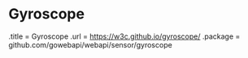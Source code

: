 # Gyroscope

.title = Gyroscope
.url = <https://w3c.github.io/gyroscope/>
.package = github.com/gowebapi/webapi/sensor/gyroscope
